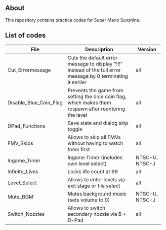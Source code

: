 ## About

This repository contains practice codes for Super Mario Sunshine.


## List of codes 

| File                   | Description                                                                                                   | Version |
|------------------------|---------------------------------------------------------------------------------------------------------------|---------|
| Cut_Errormessage       | Cuts the default error message to display "!!!" instead of the full error message by 0 terminating it earlier | all     |
| Disable_Blue_Coin_Flag | Prevents the game from setting the blue coin flag, which makes them respawn after reentering the level        | all     |
| DPad_Functions         | Save state and dialog skip toggle                                                                             | all     |
| FMV_Skips              | Allows to skip all FMVs without having to watch them first                                                    | all     |
| Ingame_Timer       	|  Ingame Timer (includes own level select)                                               						 | NTSC-U, NTSC-J  |
| Infinite_Lives         | Locks life count at 99                                                                                        | all     |
| Level_Select           | Allows to enter levels via exit stage or file select                                                          | all     |
| Mute_BGM               | Mutes background music (sets volume to 0)                                                                     | NTSC-U, NTSC-J  |
| Switch_Nozzles         | Allows to switch secondary nozzle via B + D-Pad                                                               | all     |
